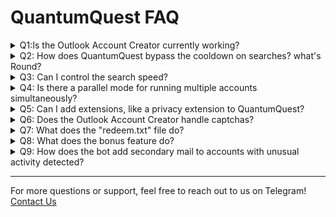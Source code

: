 # QuantumQuest FAQ

<details>
<summary>Q1:Is the Outlook Account Creator currently working?</summary>

**A1:** The Outlook Account Creator feature is temporarily down for security reasons. We are working on it, and it will be available again soon.

</details>

<details>
<summary>Q2: How does QuantumQuest bypass the cooldown on searches?
what's Round?
</summary>

**A2:** QuantumQuest checks if your account has a cooldown. If there isn’t one, it slows down the search speed, introduces intentional mistakes in search queries, clicks on search results, and scrolls through them. Additionally, it performs a random number of extra searches (between 2 to 6).

If your account does have a cooldown, the searches are split into rounds with a 15-minute interval between each. During this interval, the bot will handle other accounts and return to the original one after the cooldown period. This ensures no time is wasted.if all other accounts has been finished before 15 minutes it'll wait (15-(total time taken to finish all accounts))

</details>

<details>
<summary>Q3: Can I control the search speed?</summary>

**A3:** Yes, you can adjust the time interval between searches. Based on our experiments, a 7-second delay is recommended for optimal results.

</details>

<details>
<summary>Q4: Is there a parallel mode for running multiple accounts simultaneously?</summary>

**A4:** QuantumQuest does not have a built-in parallel mode due to the risk of account bans when running multiple accounts at once. However, you can run accounts in parallel by copying the bot’s folder, adding a new set of accounts, and running them separately. If you need assistance with this setup, we’re here to help.

</details>

<details>
<summary>Q5: Can I add extensions, like a privacy extension to QuantumQuest?</summary>

**A5:** Yes, QuantumQuest allows you to add browser extensions. Simply update your `settings.json` file with the extensions you want to include.

</details>

<details>
<summary>Q6: Does the Outlook Account Creator handle captchas?</summary>

**A6:** Yes, the Outlook Account Creator includes a captcha solver with approximately 70% accuracy.

</details>

<details>
<summary>Q7: What does the "redeem.txt" file do?</summary>

**A7:** The `redeem.txt` file lists accounts that have reached your specified "redeem goal points," which is set in the `settings.json` file. Once an account reaches the goal, the bot will stop farming for 3 days(it's recommended to give that account a 3-day break) so you can redeem safely. After redeeming remove the account from the list.

</details>

<details>
<summary>Q8: What does the bonus feature do?</summary>

**A8:** The bonus feature is designed to optimize the point accumulation process for fresh accounts. If your account was just added or created, and the bonus argument is included, the bot will:

- **Set an initial goal** of 200 points.
- **Perform Bing searches** for the first level, aiming for 50 points.
- **Complete the TakeLessons signup** task to earn 200 points (currently in beta, so your feedback would be valuable).
- **Skip the maps bonus task** of 100 points. as it has been taken down by Microsoft. The bot will automatically bypass this until the feature is restored.

This approach helps new accounts gain points quickly and efficiently.

</details>

<details>
<summary>Q9: How does the bot add secondary mail to accounts with unusual activity detected?</summary>

**A9:** If you have the `--secondary` option enabled, whenever the bot detects unusual activity on an account, it will add your given email as a secondary email using the "dot trick." This involves adding a dot at a random position in your email, making it appear as a different email address. The bot will then prompt you to enter the OTP in the terminal, so you'll need to keep an eye on the process while using the `--secondary` feature.

</details>

---

For more questions or support, feel free to reach out to us on Telegram! [Contact Us](https://t.me/QuantumLabs869_bot)
